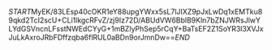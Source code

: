 $START$MyEK/83LEsp40cOKR1eY88upgYWxx5sL7lJIXZ9pJxLwDq1xEMTku89qkd2TcI2scU+CLi1lkgcRFvZ/zj9Iz72D/ABUdVW6BblB9Kln7bZNJWRsJlwYLYdGSVncnLFsstNWEdCYyG+1mBZlyPhSep5rCqY+BaTsEF2Z1SoYR3l3XVJxJuLkAxroJRbFDffzqba6flRUL0aBDn9orJmnDw==$END$